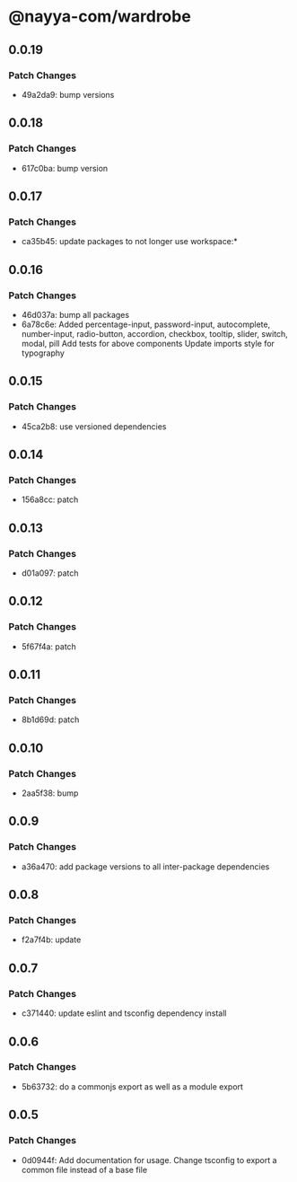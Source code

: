 # @nayya-com/wardrobe

## 0.0.19

### Patch Changes

- 49a2da9: bump versions

## 0.0.18

### Patch Changes

- 617c0ba: bump version

## 0.0.17

### Patch Changes

- ca35b45: update packages to not longer use workspace:\*

## 0.0.16

### Patch Changes

- 46d037a: bump all packages
- 6a78c6e: Added percentage-input, password-input, autocomplete, number-input, radio-button, accordion, checkbox, tooltip, slider, switch, modal, pill
  Add tests for above components
  Update imports style for typography

## 0.0.15

### Patch Changes

- 45ca2b8: use versioned dependencies

## 0.0.14

### Patch Changes

- 156a8cc: patch

## 0.0.13

### Patch Changes

- d01a097: patch

## 0.0.12

### Patch Changes

- 5f67f4a: patch

## 0.0.11

### Patch Changes

- 8b1d69d: patch

## 0.0.10

### Patch Changes

- 2aa5f38: bump

## 0.0.9

### Patch Changes

- a36a470: add package versions to all inter-package dependencies

## 0.0.8

### Patch Changes

- f2a7f4b: update

## 0.0.7

### Patch Changes

- c371440: update eslint and tsconfig dependency install

## 0.0.6

### Patch Changes

- 5b63732: do a commonjs export as well as a module export

## 0.0.5

### Patch Changes

- 0d0944f: Add documentation for usage. Change tsconfig to export a common file instead of a base file
